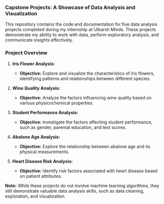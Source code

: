 ### Capstone Projects: A Showcase of Data Analysis and Visualization

This repository contains the code and documentation for five data analysis projects completed during my internship at Utkarsh Minds. These projects demonstrate my ability to work with data, perform exploratory analysis, and communicate insights effectively.

### Project Overview

1. **Iris Flower Analysis:**
   * **Objective:** Explore and visualize the characteristics of iris flowers, identifying patterns and relationships between different species.

2. **Wine Quality Analysis:**
   * **Objective:** Analyze the factors influencing wine quality based on various physicochemical properties.

3. **Student Performance Analysis:**
   * **Objective:** Investigate the factors affecting student performance, such as gender, parental education, and test scores.

4. **Abalone Age Analysis:**
   * **Objective:** Explore the relationship between abalone age and its physical measurements.

5. **Heart Disease Risk Analysis:**
   * **Objective:** Identify risk factors associated with heart disease based on patient attributes.

**Note:** While these projects do not involve machine learning algorithms, they still demonstrate valuable data analysis skills, such as data cleaning, exploration, and visualization.
